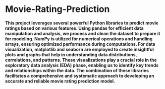 # Movie-Rating-Prediction

**This project leverages several powerful Python libraries to predict movie ratings based on various features. Using pandas for efficient data manipulation and analysis, we process and clean the dataset to prepare it for modeling. NumPy is utilized for numerical operations and handling arrays, ensuring optimized performance during computations. For data visualization, matplotlib and seaborn are employed to create insightful plots and graphs that help in understanding data distributions, correlations, and patterns. These visualizations play a crucial role in the exploratory data analysis (EDA) phase, enabling us to identify key trends and relationships within the data. The combination of these libraries facilitates a comprehensive and systematic approach to developing an accurate and reliable movie rating prediction model.**
